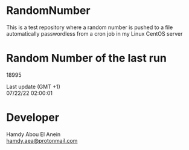 # RandomNumber    
This is a test repository where a random number is pushed to a file automatically passwordless from a cron job in my Linux CentOS server    
# Random Number of the last run   
18995
      
Last update (GMT +1)    
07/22/22 02:00:01
# Developer    
Hamdy Abou El Anein   
hamdy.aea@protonmail.com
